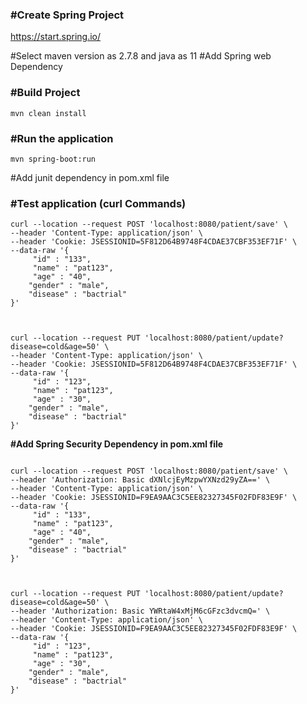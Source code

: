 ### **#Create Spring Project**

https://start.spring.io/

#Select maven version as 2.7.8 and java as 11
#Add Spring web Dependency


### **#Build Project**
```agsl
mvn clean install
```

### **#Run the application**
```agsl
mvn spring-boot:run
```

#Add junit dependency in pom.xml file

### **#Test application  (curl Commands)**
```agsl
curl --location --request POST 'localhost:8080/patient/save' \
--header 'Content-Type: application/json' \
--header 'Cookie: JSESSIONID=5F812D64B9748F4CDAE37CBF353EF71F' \
--data-raw '{
     "id" : "133",
     "name" : "pat123",
     "age" : "40",
    "gender" : "male",
    "disease" : "bactrial"
}'



curl --location --request PUT 'localhost:8080/patient/update?disease=cold&age=50' \
--header 'Content-Type: application/json' \
--header 'Cookie: JSESSIONID=5F812D64B9748F4CDAE37CBF353EF71F' \
--data-raw '{
     "id" : "123",
     "name" : "pat123",
     "age" : "30",
    "gender" : "male",
    "disease" : "bactrial"
}'
```


**#Add Spring Security Dependency in pom.xml file**

```agsl

curl --location --request POST 'localhost:8080/patient/save' \
--header 'Authorization: Basic dXNlcjEyMzpwYXNzd29yZA==' \
--header 'Content-Type: application/json' \
--header 'Cookie: JSESSIONID=F9EA9AAC3C5EE82327345F02FDF83E9F' \
--data-raw '{
     "id" : "133",
     "name" : "pat123",
     "age" : "40",
    "gender" : "male",
    "disease" : "bactrial"
}'



curl --location --request PUT 'localhost:8080/patient/update?disease=cold&age=50' \
--header 'Authorization: Basic YWRtaW4xMjM6cGFzc3dvcmQ=' \
--header 'Content-Type: application/json' \
--header 'Cookie: JSESSIONID=F9EA9AAC3C5EE82327345F02FDF83E9F' \
--data-raw '{
     "id" : "123",
     "name" : "pat123",
     "age" : "30",
    "gender" : "male",
    "disease" : "bactrial"
}'
```